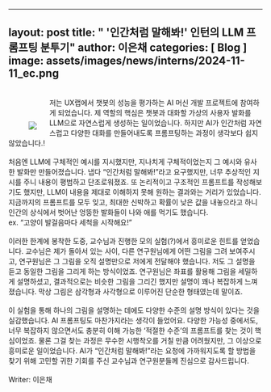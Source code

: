 
---
layout: post
title: " '인간처럼 말해봐!' 인턴의 LLM 프롬프팅 분투기"
author: 이은채
categories: [ Blog ]
image: assets/images/news/interns/2024-11-11_ec.png
---
<br>
<figure style = "float: left; margin-right: 5%; text-align: center">
    <br><br>
    <img src="{{site.baseurl}}/assets/images/news/interns/2024-11-11_ec.png">
</figure>
저는 UX랩에서 챗봇의 성능을 평가하는 AI 머신 개발 프로젝트에 참여하게 되었습니다. 
제 역할의 핵심은 챗봇과 대화할 가상의 사용자 발화를 LLM으로 자연스럽게 생성하는 일이었습니다. 
하지만 AI가 인간처럼 자연스럽고 다양한 대화를 만들어내도록 프롬프팅하는 과정이 생각보다 쉽지 않았습니다.!
<br><br>
처음엔 LLM에 구체적인 예시를 지시했지만, 지나치게 구체적이었는지 그 예시와 유사한 발화만 만들어졌습니다. 
냅다 “인간처럼 말해봐!”라고 요구했지만, 너무 추상적인 지시를 주니 내용이 평범하고 단조로워졌죠.
또 논리적이고 구조적인 프롬프트를 작성해보기도 했지만, LLM이 내용을 제대로 이해하지 못해 원하는 결과와는 거리가 있었습니다. 
지금까지의 프롬프트를 모두 잊고, 최대한 신박하고 확률이 낮은 값을 내놓으라고 하니 인간의 상식에서 벗어난 엉뚱한 발화들이 나와 애를 먹기도 했습니다. <br>
ex. “고양이 발걸음마다 세척을 시작해요!”
<br><br>
이러한 한계에 봉착한 도중, 교수님과 진행한 모의 실험(?)에서 흥미로운 힌트를 얻었습니다. 
교수님은 제가 돌아서 있는 사이, 다른 연구원님에게 어떤 그림을 그려 보여주시고, 연구원님은 그 그림을 오직 설명만으로 저에게 전달해야 했습니다. 
저도 그 설명을 듣고 동일한 그림을 그리게 하는 방식이었죠. 연구원님은 좌표를 활용해 그림을 세밀하게 설명하셨고, 결과적으로는 비슷한 그림을 그리긴 했지만 설명이 꽤나 복잡하게 느껴졌습니다. 
막상 그림은 삼각형과 사각형으로 이루어진 단순한 형태였는데 말이죠.
<br><br>
이 실험을 통해 하나의 그림을 설명하는 데에도 다양한 수준의 설명 방식이 있다는 것을 실감했습니다. AI 프롬프팅도 마찬가지라는 생각이 들었어요. 
다양한 가능성 중에서도, 너무 복잡하지 않으면서도 충분히 이해 가능한 ‘적절한 수준’의 프롬프트를 찾는 것이 핵심이었죠. 
물론 그걸 찾는 과정은 무수한 시행착오를 거칠 만큼 어려웠지만, 그 이상으로 흥미로운 일이었습니다. 
AI가 “인간처럼 말해봐!”라는 요청에 가까워지도록 할 방법을 찾기 위해 고민할 귀한 기회를 주신 교수님과 연구원분들께 진심으로 감사드립니다.
<br><br>
Writer: 이은채 <br>
